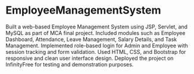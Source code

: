 # EmployeeManagementSystem
Built a web-based Employee Management System using JSP, Servlet, and MySQL as part of MCA final project.
Included modules such as Employee Dashboard, Attendance, Leave Management, Salary Details, and
Task Management.
Implemented role-based login for Admin and Employee with session tracking and form validation.
Used HTML, CSS, and Bootstrap for responsive and clean user interface design.
Deployed the project on InfinityFree for testing and demonstration purposes.
